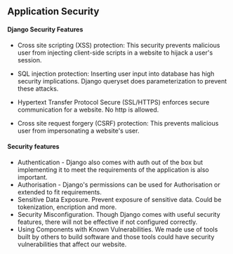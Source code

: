 ## Application Security

#### Django Security Features

- Cross site scripting (XSS) protection: This security prevents malicious user from injecting client-side scripts in a website to hijack a user's session.

- SQL injection protection: Inserting user input into database has high security implications. Django queryset does parameterization to prevent these attacks.

- Hypertext Transfer Protocol Secure (SSL/HTTPS) enforces secure communication for a website. No http is allowed.

- Cross site request forgery (CSRF) protection: This prevents malicious user from impersonating a website's user.

#### Security features

- Authentication - Django also comes with auth out of the box but implementing it to meet the requirements of the application is also important.
- Authorisation - Django's permissions can be used for Authorisation or extended to fit requirements.
- Sensitive Data Exposure. Prevent exposure of sensitive data. Could be tokenization, encription and more.
- Security Misconfiguration. Though Django comes with useful security features, there will not be effective if not configured correctly.
- Using Components with Known Vulnerabilities. We made use of tools built by others to build software and those tools could have security vulnerabilities that affect our website.
